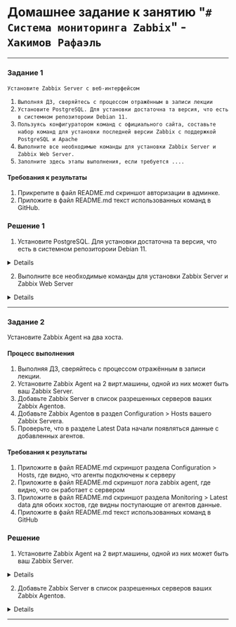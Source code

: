 # Домашнее задание к занятию "`# Система мониторинга Zabbix`" - `Хакимов Рафаэль`

---

### Задание 1

`Установите Zabbix Server с веб-интерфейсом`

1. `Выполняя ДЗ, сверяйтесь с процессом отражённым в записи лекции`
2. `Установите PostgreSQL. Для установки достаточна та версия, что есть в системном репозитороии Debian 11.`
3. `Пользуясь конфигуратором команд с официального сайта, составьте набор команд для установки последней версии Zabbix с поддержкой PostgreSQL и Apache`
4. `Выполните все необходимые команды для установки Zabbix Server и Zabbix Web Server.`
5. `Заполните здесь этапы выполнения, если требуется ....`

#### Требования к результаты

1.  Прикрепите в файл README.md скриншот авторизации в админке.
2.  Приложите в файл README.md текст использованных команд в GitHub.

### Решение 1

1. Установите PostgreSQL. Для установки достаточна та версия, что есть в системном репозитороии Debian 11.

<details>

![1-01](https://github.com/RaffaelX/sys-gitlab-hw/blob/main/img/Zabbix1_1-01.PNG)

</details>

2. Выполните все необходимые команды для установки Zabbix Server и Zabbix Web Server

<details>

![1-02_1](https://github.com/RaffaelX/sys-gitlab-hw/blob/main/img/Zabbix1_1-02_1.PNG)

![1-02_2](https://github.com/RaffaelX/sys-gitlab-hw/blob/main/img/Zabbix1_1-02_2.PNG)

![1-02_3](https://github.com/RaffaelX/sys-gitlab-hw/blob/main/img/Zabbix1_1-02_3.PNG)

![1-02_4](https://github.com/RaffaelX/sys-gitlab-hw/blob/main/img/Zabbix1_1-02_4.PNG)

![1-02_5](https://github.com/RaffaelX/sys-gitlab-hw/blob/main/img/Zabbix1_1-02_5.PNG)

![1-02_6](https://github.com/RaffaelX/sys-gitlab-hw/blob/main/img/Zabbix1_1-02_6.PNG)

![1-02_7](https://github.com/RaffaelX/sys-gitlab-hw/blob/main/img/Zabbix1_1-02_7.PNG)

![1-03](https://github.com/RaffaelX/sys-gitlab-hw/blob/main/img/Zabbix1_1-03.PNG)

![1-03_1](https://github.com/RaffaelX/sys-gitlab-hw/blob/main/img/Zabbix1_1-03_1.PNG)

![1-03_2](https://github.com/RaffaelX/sys-gitlab-hw/blob/main/img/Zabbix1_1-03_2.PNG)

![1-03_3](https://github.com/RaffaelX/sys-gitlab-hw/blob/main/img/Zabbix1_1-03_3.PNG)

![1-03_4](https://github.com/RaffaelX/sys-gitlab-hw/blob/main/img/Zabbix1_1-03_4.PNG)

![1-03_5](https://github.com/RaffaelX/sys-gitlab-hw/blob/main/img/Zabbix1_1-03_5.PNG)

</details>

---

### Задание 2

Установите Zabbix Agent на два хоста.

#### Процесс выполнения

1.  Выполняя ДЗ, сверяйтесь с процессом отражённым в записи лекции.
2.  Установите Zabbix Agent на 2 вирт.машины, одной из них может быть ваш Zabbix Server.
3.  Добавьте Zabbix Server в список разрешенных серверов ваших Zabbix Agentов.
4.  Добавьте Zabbix Agentов в раздел Configuration > Hosts вашего Zabbix Servera.
5.  Проверьте, что в разделе Latest Data начали появляться данные с добавленных агентов.

#### Требования к результаты

1.  Приложите в файл README.md скриншот раздела Configuration > Hosts, где видно, что агенты подключены к серверу
2.  Приложите в файл README.md скриншот лога zabbix agent, где видно, что он работает с сервером
3.  Приложите в файл README.md скриншот раздела Monitoring > Latest data для обоих хостов, где видны поступающие от агентов данные.
4.  Приложите в файл README.md текст использованных команд в GitHub

### Решение

1.  Установите Zabbix Agent на 2 вирт.машины, одной из них может быть ваш Zabbix Server.

<details>

![2-01](https://github.com/RaffaelX/sys-gitlab-hw/blob/main/img/Zabbix1_2-01.PNG)

![2-02](https://github.com/RaffaelX/sys-gitlab-hw/blob/main/img/Zabbix1_2-02.PNG)

![2-02_2](https://github.com/RaffaelX/sys-gitlab-hw/blob/main/img/Zabbix1_2-02_2.PNG)

![2-03_1](https://github.com/RaffaelX/sys-gitlab-hw/blob/main/img/Zabbix1_2-03_1.PNG)

![2-03_2](https://github.com/RaffaelX/sys-gitlab-hw/blob/main/img/Zabbix1_2-03_2.PNG)

</details>

2. Добавьте Zabbix Server в список разрешенных серверов ваших Zabbix Agentов.

<details>

![2-04](https://github.com/RaffaelX/sys-gitlab-hw/blob/main/img/Zabbix1_2-04.PNG)


![2-05](https://github.com/RaffaelX/sys-gitlab-hw/blob/main/img/Zabbix1_2-05.PNG)

![2-06](https://github.com/RaffaelX/sys-gitlab-hw/blob/main/img/Zabbix1_2-06.PNG)

![2-07](https://github.com/RaffaelX/sys-gitlab-hw/blob/main/img/Zabbix1_2-07.PNG)

![2-08](https://github.com/RaffaelX/sys-gitlab-hw/blob/main/img/Zabbix1_2-08.PNG)

</details>

---
